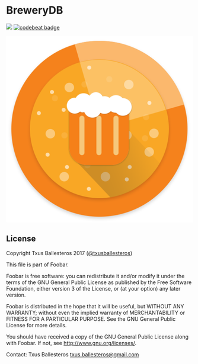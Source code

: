 BreweryDB
=========

![](https://circleci.com/gh/txusballesteros/BreweryDB.svg?&style=shield&circle-token=e2c21e95bb6a281fbffba33d6d8ea78a76df2795) [![codebeat badge](https://codebeat.co/badges/6289c38d-888a-452a-b4b8-d9e14902e1d5)](https://codebeat.co/a/txus-ballesteros/projects/github-com-txusballesteros-brewerydb-master)

![](art/app_icon/app_icon_512.png)

## License

Copyright Txus Ballesteros 2017 ([@txusballesteros](https://es.linkedin.com/in/txusballesteros))

This file is part of Foobar.

Foobar is free software: you can redistribute it and/or modify
it under the terms of the GNU General Public License as published by
the Free Software Foundation, either version 3 of the License, or
(at your option) any later version.

Foobar is distributed in the hope that it will be useful,
but WITHOUT ANY WARRANTY; without even the implied warranty of
MERCHANTABILITY or FITNESS FOR A PARTICULAR PURPOSE.  See the
GNU General Public License for more details.

You should have received a copy of the GNU General Public License
along with Foobar.  If not, see <http://www.gnu.org/licenses/>.

Contact: Txus Ballesteros [txus.ballesteros@gmail.com](mailto:txus.ballesteros@gmail.com)